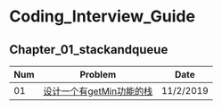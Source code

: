 # Coding_Interview_Guide
## Chapter_01_stackandqueue
Num|Problem|Date
-|-|-
01|[设计一个有getMin功能的栈](https://github.com/lihe/Coding_Interview_Guide/issues/1)|11/2/2019

